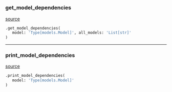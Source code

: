 #


### get_model_dependencies
[source](https://github.com/estudio89/estudio89/maestro-python/blob/master/maestro/backends/django/contrib/model_dependencies.py/#L8)
```python
.get_model_dependencies(
   model: 'Type[models.Model]', all_models: 'List[str]'
)
```


----


### print_model_dependencies
[source](https://github.com/estudio89/estudio89/maestro-python/blob/master/maestro/backends/django/contrib/model_dependencies.py/#L34)
```python
.print_model_dependencies(
   model: 'Type[models.Model]'
)
```

